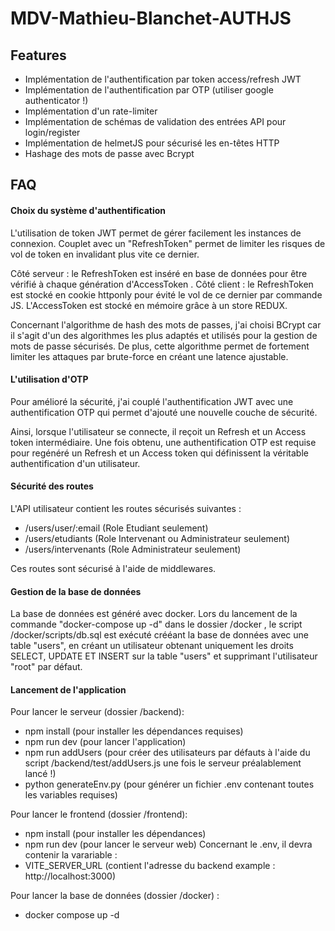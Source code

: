 
# MDV-Mathieu-Blanchet-AUTHJS




## Features

- Implémentation de l'authentification par token access/refresh JWT
- Implémentation de l'authentification par OTP (utiliser google authenticator !)
- Implémentation d'un rate-limiter
- Implémentation de schémas de validation des entrées API pour login/register
- Implémentation de helmetJS pour sécurisé les en-têtes HTTP
- Hashage des mots de passe avec Bcrypt

## FAQ

#### Choix du système d'authentification
L'utilisation de token JWT permet de gérer facilement les instances de connexion.
Couplet avec un "RefreshToken" permet de limiter les risques de vol de token en invalidant plus vite ce dernier.

Côté serveur : le RefreshToken est inséré en base de données pour être vérifié à chaque génération d'AccessToken .
Côté client : le RefreshToken est stocké en cookie httponly pour évité le vol de ce dernier par commande JS. L'AccessToken est stocké en mémoire grâce à un store REDUX.

Concernant l'algorithme de hash des mots de passes, j'ai choisi BCrypt car il s'agit d'un des algorithmes les plus adaptés et utilisés pour la gestion de mots de passe sécurisés. De plus, cette algorithme permet de fortement limiter les attaques par brute-force en créant une latence ajustable.
#### L'utilisation d'OTP

Pour amélioré la sécurité, j'ai couplé l'authentification JWT avec une authentification OTP qui permet d'ajouté une nouvelle couche de sécurité.

Ainsi, lorsque l'utilisateur se connecte, il reçoit un Refresh et un Access token intermédiaire.
Une fois obtenu, une authentification OTP est requise pour regénéré un Refresh et un Access token qui définissent la véritable authentification d'un utilisateur.

#### Sécurité des routes

L'API utilisateur contient les routes sécurisés suivantes :
 - /users/user/:email  (Role Etudiant seulement)
 - /users/etudiants (Role Intervenant ou Administrateur seulement)
 - /users/intervenants (Role Administrateur seulement)

 Ces routes sont sécurisé à l'aide de middlewares. 

 #### Gestion de la base de données
 La base de données est généré avec docker. Lors du lancement de la commande "docker-compose up -d" dans le dossier /docker , le script /docker/scripts/db.sql est exécuté crééant la base de données avec une table "users",  en créant un utilisateur obtenant uniquement les droits SELECT, UPDATE ET INSERT sur la table "users" et supprimant l'utilisateur "root" par défaut.

 #### Lancement de l'application
 Pour lancer le serveur (dossier /backend): 
 - npm install (pour installer les dépendances requises)
 - npm run dev (pour lancer l'application)
 - npm run addUsers (pour créer des utilisateurs  par défauts à l'aide du script /backend/test/addUsers.js une fois le serveur préalablement lancé !)
 - python generateEnv.py (pour générer un fichier .env contenant toutes les variables requises)

 Pour lancer le frontend (dossier /frontend):
 - npm install (pour installer les dépendances)
 - npm run dev (pour lancer le serveur web)
 Concernant le .env, il devra contenir la varariable : 
 - VITE_SERVER_URL (contient l'adresse du backend example : http://localhost:3000)

 Pour lancer la base de données (dossier /docker) :
 - docker compose up -d 

 